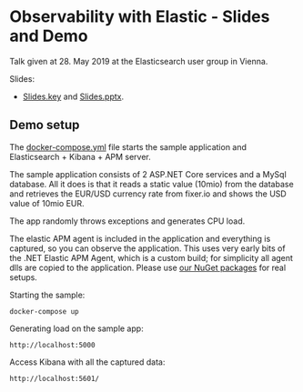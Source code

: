 # Observability with Elastic - Slides and Demo

Talk given at 28. May 2019 at the Elasticsearch user group in Vienna.

 
Slides: 
- [Slides.key](Slides.key) and [Slides.pptx](Slides.pptx).

## Demo setup

The [docker-compose.yml](docker-compose.yml) file starts the sample application and Elasticsearch + Kibana + APM server.

The sample application consists of 2 ASP.NET Core services and a MySql database. All it does is that it reads a static value (10mio) from the database and retrieves the EUR/USD currency rate from fixer.io and shows the USD value of 10mio EUR.

The app randomly throws exceptions and generates CPU load.

The elastic APM agent is included in the application and everything is captured, so you can observe the application.
This uses very early bits of the .NET Elastic APM Agent, which is a custom build; for simplicity all agent dlls are copied to the application. Please use [our NuGet packages](https://www.nuget.org/packages?q=Elastic.apm) for real setups.

Starting the sample:

```
docker-compose up 
```

Generating load on the sample app:

```
http://localhost:5000
```

Access Kibana with all the captured data:

```
http://localhost:5601/
```
